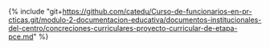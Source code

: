 {% include "git+https://github.com/catedu/Curso-de-funcionarios-en-pr-cticas.git/modulo-2-documentacion-educativa/documentos-institucionales-del-centro/concreciones-curriculares-proyecto-curricular-de-etapa-pce.md" %}